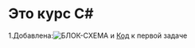 # Это курс С#

1.Добавлена:![БЛОК-СХЕМА](/qwerty/1.drawio.png) и [Код](/qwerty/Program.cs) к первой задаче
